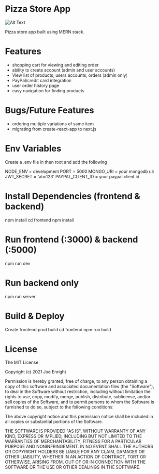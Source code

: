 # Pizza Store App

![Alt Text](https://media.giphy.com/media/CDIPB3jWHKGzS5aGSh/giphy.gif)

Pizza store app built using MERN stack.

# Features

- shopping cart for viewing and editing order
- ability to create account (admin and user accounts)
- View list of products, users accounts, orders (admin only)
- PayPal/credit card integration
- user order history page
- easy navigation for finding products

# Bugs/Future Features

- ordering multiple variations of same item
- migrating from create-react-app to next.js

# Env Variables

Create a .env file in then root and add the following

NODE_ENV = development
PORT = 5000
MONGO_URI = your mongodb uri
JWT_SECRET = 'abc123'
PAYPAL_CLIENT_ID = your paypal client id

# Install Dependencies (frontend & backend)

npm install
cd frontend
npm install

# Run frontend (:3000) & backend (:5000)

npm run dev

# Run backend only

npm run server

# Build & Deploy

Create frontend prod build
cd frontend
npm run build

# License

The MIT License

Copyright (c) 2021 Joe Enright

Permission is hereby granted, free of charge, to any person obtaining a copy of this software and associated documentation files (the "Software"), to deal in the Software without restriction, including without limitation the rights to use, copy, modify, merge, publish, distribute, sublicense, and/or sell copies of the Software, and to permit persons to whom the Software is furnished to do so, subject to the following conditions:

The above copyright notice and this permission notice shall be included in all copies or substantial portions of the Software.

THE SOFTWARE IS PROVIDED "AS IS", WITHOUT WARRANTY OF ANY KIND, EXPRESS OR IMPLIED, INCLUDING BUT NOT LIMITED TO THE WARRANTIES OF MERCHANTABILITY, FITNESS FOR A PARTICULAR PURPOSE AND NONINFRINGEMENT. IN NO EVENT SHALL THE AUTHORS OR COPYRIGHT HOLDERS BE LIABLE FOR ANY CLAIM, DAMAGES OR OTHER LIABILITY, WHETHER IN AN ACTION OF CONTRACT, TORT OR OTHERWISE, ARISING FROM, OUT OF OR IN CONNECTION WITH THE SOFTWARE OR THE USE OR OTHER DEALINGS IN THE SOFTWARE.
